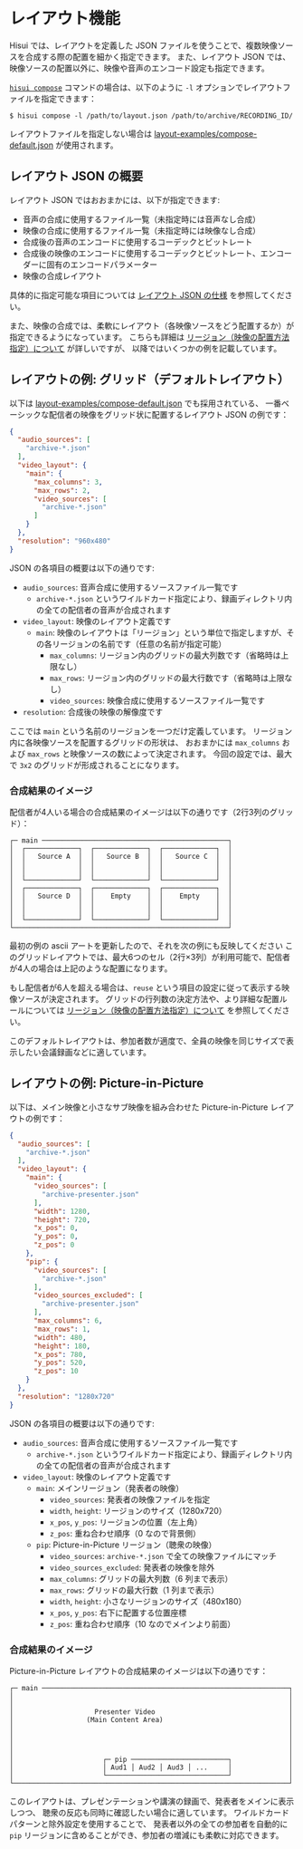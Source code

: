# レイアウト機能

Hisui では、レイアウトを定義した JSON ファイルを使うことで、複数映像ソースを合成する際の配置を細かく指定できます。
また、レイアウト JSON では、映像ソースの配置以外に、映像や音声のエンコード設定も指定できます。

[`hisui compose`](./compose_command.md) コマンドの場合は、以下のように `-l` オプションでレイアウトファイルを指定できます：

```console
$ hisui compose -l /path/to/layout.json /path/to/archive/RECORDING_ID/
```

レイアウトファイルを指定しない場合は [layout-examples/compose-default.json](../layout-examples/compose-default.json) が使用されます。

## レイアウト JSON の概要

レイアウト JSON ではおおまかには、以下が指定できます:
- 音声の合成に使用するファイル一覧（未指定時には音声なし合成）
- 映像の合成に使用するファイル一覧（未指定時には映像なし合成）
- 合成後の音声のエンコードに使用するコーデックとビットレート
- 合成後の映像のエンコードに使用するコーデックとビットレート、エンコーダーに固有のエンコードパラメーター
- 映像の合成レイアウト

具体的に指定可能な項目については [レイアウト JSON の仕様](./layout_spec.md) を参照してください。

また、映像の合成では、柔軟にレイアウト（各映像ソースをどう配置するか）が指定できるようになっています。
こちらも詳細は [リージョン（映像の配置方法指定）について](./layout_region.md) が詳しいですが、
以降ではいくつかの例を記載しています。

## レイアウトの例: グリッド（デフォルトレイアウト）

以下は [layout-examples/compose-default.json](../layout-examples/compose-default.json) でも採用されている、
一番ベーシックな配信者の映像をグリッド状に配置するレイアウト JSON の例です：

```json
{
  "audio_sources": [
    "archive-*.json"
  ],
  "video_layout": {
    "main": {
      "max_columns": 3,
      "max_rows": 2,
      "video_sources": [
        "archive-*.json"
      ]
    }
  },
  "resolution": "960x480"
}
```

JSON の各項目の概要は以下の通りです:

- `audio_sources`: 音声合成に使用するソースファイル一覧です
  - `archive-*.json` というワイルドカード指定により、録画ディレクトリ内の全ての配信者の音声が合成されます
- `video_layout`: 映像のレイアウト定義です
  - `main`: 映像のレイアウトは「リージョン」という単位で指定しますが、その各リージョンの名前です（任意の名前が指定可能）
    - `max_columns`: リージョン内のグリッドの最大列数です（省略時は上限なし）
    - `max_rows`: リージョン内のグリッドの最大行数です（省略時は上限なし）
    - `video_sources`: 映像合成に使用するソースファイル一覧です
- `resolution`: 合成後の映像の解像度です

ここでは `main` という名前のリージョンを一つだけ定義しています。
リージョン内に各映像ソースを配置するグリッドの形状は、
おおまかには `max_columns` および `max_rows` と映像ソースの数によって決定されます。
今回の設定では、最大で `3x2` のグリッドが形成されることになります。

### 合成結果のイメージ

配信者が4人いる場合の合成結果のイメージは以下の通りです（2行3列のグリッド）：

```
┌─ main ──────────────────────────────────────────────┐
│  ┌─────────────┐  ┌─────────────┐  ┌─────────────┐  │
│  │   Source A  │  │   Source B  │  │   Source C  │  │
│  │             │  │             │  │             │  │
│  │             │  │             │  │             │  │
│  └─────────────┘  └─────────────┘  └─────────────┘  │
│  ┌─────────────┐  ┌─────────────┐  ┌─────────────┐  │
│  │   Source D  │  │    Empty    │  │    Empty    │  │
│  │             │  │             │  │             │  │
│  │             │  │             │  │             │  │
│  └─────────────┘  └─────────────┘  └─────────────┘  │
└─────────────────────────────────────────────────────┘
```

最初の例の ascii アートを更新したので、それを次の例にも反映してください
このグリッドレイアウトでは、最大6つのセル（2行×3列）が利用可能で、配信者が4人の場合は上記のような配置になります。

もし配信者が6人を超える場合は、`reuse` という項目の設定に従って表示する映像ソースが決定されます。
グリッドの行列数の決定方法や、より詳細な配置ルールについては [リージョン（映像の配置方法指定）について](./layout_region.md) を参照してください。

このデフォルトレイアウトは、参加者数が適度で、全員の映像を同じサイズで表示したい会議録画などに適しています。

## レイアウトの例: Picture-in-Picture

以下は、メイン映像と小さなサブ映像を組み合わせた Picture-in-Picture レイアウトの例です：

```json
{
  "audio_sources": [
    "archive-*.json"
  ],
  "video_layout": {
    "main": {
      "video_sources": [
        "archive-presenter.json"
      ],
      "width": 1280,
      "height": 720,
      "x_pos": 0,
      "y_pos": 0,
      "z_pos": 0
    },
    "pip": {
      "video_sources": [
        "archive-*.json"
      ],
      "video_sources_excluded": [
        "archive-presenter.json"
      ],
      "max_columns": 6,
      "max_rows": 1,
      "width": 480,
      "height": 180,
      "x_pos": 780,
      "y_pos": 520,
      "z_pos": 10
    }
  },
  "resolution": "1280x720"
}
```

JSON の各項目の概要は以下の通りです:

- `audio_sources`: 音声合成に使用するソースファイル一覧です
  - `archive-*.json` というワイルドカード指定により、録画ディレクトリ内の全ての配信者の音声が合成されます
- `video_layout`: 映像のレイアウト定義です
  - `main`: メインリージョン（発表者の映像）
    - `video_sources`: 発表者の映像ファイルを指定
    - `width`, `height`: リージョンのサイズ（1280x720）
    - `x_pos`, `y_pos`: リージョンの位置（左上角）
    - `z_pos`: 重ね合わせ順序（0 なので背景側）
  - `pip`: Picture-in-Picture リージョン（聴衆の映像）
    - `video_sources`: `archive-*.json` で全ての映像ファイルにマッチ
    - `video_sources_excluded`: 発表者の映像を除外
    - `max_columns`: グリッドの最大列数（6 列まで表示）
    - `max_rows`: グリッドの最大行数（1 列まで表示）
    - `width`, `height`: 小さなリージョンのサイズ（480x180）
    - `x_pos`, `y_pos`: 右下に配置する位置座標
    - `z_pos`: 重ね合わせ順序（10 なのでメインより前面）

### 合成結果のイメージ

Picture-in-Picture レイアウトの合成結果のイメージは以下の通りです：

```
┌─ main ─────────────────────────────────────────────────────────────┐
│                                                                    │
│                                                                    │
│                    Presenter Video                                 │
│                  (Main Content Area)                               │
│                                                                    │
│                                                                    │
│                                                                    │
│                                                                    │
│                      ┌─ pip ────────────────────────┐              │
│                      │ Aud1 │ Aud2 │ Aud3 │ ...     │              │
│                      └──────────────────────────────┘              │
└────────────────────────────────────────────────────────────────────┘
```

このレイアウトは、プレゼンテーションや講演の録画で、発表者をメインに表示しつつ、
聴衆の反応も同時に確認したい場合に適しています。
ワイルドカードパターンと除外設定を使用することで、
発表者以外の全ての参加者を自動的に `pip` リージョンに含めることができ、参加者の増減にも柔軟に対応できます。
